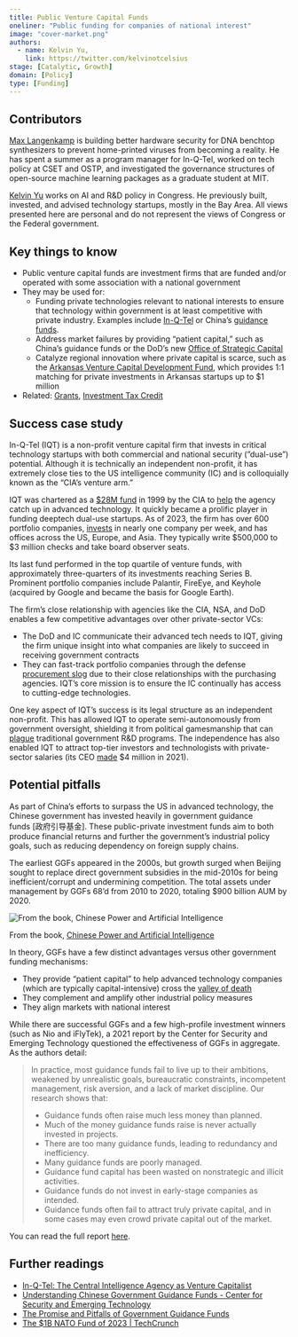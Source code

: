 ```yaml
---
title: Public Venture Capital Funds
oneliner: "Public funding for companies of national interest"
image: "cover-market.png"
authors:
  - name: Kelvin Yu,
    link: https://twitter.com/kelvinotcelsius
stage: [Catalytic, Growth]
domain: [Policy]
type: [Funding]
---
```


## Contributors

[Max Langenkamp](https://maxlangenkamp.me/) is building better hardware security for DNA benchtop synthesizers to prevent home-printed viruses from becoming a reality. He has spent a summer as a program manager for In-Q-Tel, worked on tech policy at CSET and OSTP, and investigated the governance structures of open-source machine learning packages as a graduate student at MIT.

[Kelvin Yu](https://www.kelv.me/) works on AI and R&D policy in Congress. He previously built, invested, and advised technology startups, mostly in the Bay Area. All views presented here are personal and do not represent the views of Congress or the Federal government.

## Key things to know

- Public venture capital funds are investment firms that are funded and/or operated with some association with a national government
- They may be used for:
  - Funding private technologies relevant to national interests to ensure that technology within government is at least competitive with private industry. Examples include [In-Q-Tel](https://www.iqt.org/) or China’s [guidance funds](https://cset.georgetown.edu/publication/understanding-chinese-government-guidance-funds/).
  - Address market failures by providing “patient capital,” such as China’s guidance funds or the DoD’s new [Office of Strategic Capital](https://www.cto.mil/osc/#:~:text=aims%20to%20offer%20%E2%80%9C-,patient%20capital,-%E2%80%9D%20to%20investors%20and)
  - Catalyze regional innovation where private capital is scarce, such as the [Arkansas Venture Capital Development Fund](https://adfa.arkansas.gov/program/arkansas-risk-capital-matching-fund), which provides 1:1 matching for private investments in Arkansas startups up to $1 million
- Related: [Grants](Grants%20637d2126a6274b66bfda1a57e8c2119e.md), [Investment Tax Credit](Investment%20Tax%20Credit%207c0c5c9fcbff4a7d8981e1b94e1feb2b.md)

## Success case study

In-Q-Tel (IQT) is a non-profit venture capital firm that invests in critical technology startups with both commercial and national security (”dual-use”) potential. Although it is technically an independent non-profit, it has extremely close ties to the US intelligence community (IC) and is colloquially known as the “CIA’s venture arm.”

IQT was chartered as a [$28M fund](https://www.computerworld.com/article/2584117/study--cia-s-in-q-tel--worth-the-risk-.html#:~:text=February%201999%20with-,%2428%20million,-in%20venture%20capital) in 1999 by the CIA to [help](https://web.archive.org/web/20230419114244/https://www.npr.org/sections/alltechconsidered/2012/07/16/156839153/in-q-tel-the-cias-tax-funded-player-in-silicon-valley#:~:text=Its%20purpose%20was%20to%20help%20the%20CIA%20catch%20up%20with%20technology) the agency catch up in advanced technology. It quickly became a prolific player in funding deeptech dual-use startups. As of 2023, the firm has over 600 portfolio companies, [invests](https://www.iqt.org/how-we-work/#:~:text=in%20our%20portfolio.-,Every%20%241%20invested%20by%20In%2DQ%2DTel%20leverages%20%2444%20in%20private%20sector%20investment.,-Bringing%20Near%2DReady) in nearly one company per week, and has offices across the US, Europe, and Asia. They typically write $500,000 to $3 million checks and take board observer seats.

Its last fund performed in the top quartile of venture funds, with approximately three-quarters of its investments reaching Series B. Prominent portfolio companies include Palantir, FireEye, and Keyhole (acquired by Google and became the basis for Google Earth).

The firm’s close relationship with agencies like the CIA, NSA, and DoD enables a few competitive advantages over other private-sector VCs:

- The DoD and IC communicate their advanced tech needs to IQT, giving the firm unique insight into what companies are likely to succeed in receiving government contracts
- They can fast-track portfolio companies through the defense [procurement slog](https://www.niskanencenter.org/defense-contracting-is-broken-heres-how-to-fix-it/) due to their close relationships with the purchasing agencies. IQT’s core mission is to ensure the IC continually has access to cutting-edge technologies.

One key aspect of IQT’s success is its legal structure as an independent non-profit. This has allowed IQT to operate semi-autonomously from government oversight, shielding it from political gamesmanship that can [plague](https://www.foreignaffairs.com/reviews/capsule-review/1991-12-01/technology-pork-barrel#:~:text=American%20political%20institutions%20introduce%20predictable%2C%20systematic%20biases%20into%20R%26D%20programs%20so%20that%2C%20on%20balance%2C%20government%20projects%20will%20be%20susceptible%20to%20performance%20underruns%20and%20cost%20overruns) traditional government R&D programs. The independence has also enabled IQT to attract top-tier investors and technologists with private-sector salaries (its CEO [made](https://projects.propublica.org/nonprofits/organizations/522149962) $4 million in 2021).

## Potential pitfalls

As part of China’s efforts to surpass the US in advanced technology, the Chinese government has invested heavily in government guidance funds [政府引导基金]. These public-private investment funds aim to both produce financial returns and further the government’s industrial policy goals, such as reducing dependency on foreign supply chains.

The earliest GGFs appeared in the 2000s, but growth surged when Beijing sought to replace direct government subsidies in the mid-2010s for being inefficient/corrupt and undermining competition. The total assets under management by GGFs 68’d from 2010 to 2020, totaling $900 billion AUM by 2020.

![From the book, [Chinese Power and Artificial Intelligence](https://www.taylorfrancis.com/books/edit/10.4324/9781003212980/chinese-power-artificial-intelligence-william-hannas-huey-meei-chang)](https://remnote-user-data.s3.amazonaws.com/p9cvj51Itm19lZonPUJzRQmZQQpcbjkidbom84mGTBgkcRMOwHdsGobUbB55RFESfHCMq2t3A-QGt6pN4Uj9ErOfFePnmsRGInvSK0qKv41bsz2r5vIyUHlLydJnCfPE.png)

From the book, [Chinese Power and Artificial Intelligence](https://www.taylorfrancis.com/books/edit/10.4324/9781003212980/chinese-power-artificial-intelligence-william-hannas-huey-meei-chang)

In theory, GGFs have a few distinct advantages versus other government funding mechanisms:

- They provide “patient capital” to help advanced technology companies (which are typically capital-intensive) cross the [valley of death](https://www.pwc.no/en/bridging-the-technological-valley-of-death.html)
- They complement and amplify other industrial policy measures
- They align markets with national interest

While there are successful GGFs and a few high-profile investment winners (such as Nio and iFlyTek), a 2021 report by the Center for Security and Emerging Technology questioned the effectiveness of GGFs in aggregate. As the authors detail:

> In practice, most guidance funds fail to live up to their ambitions, weakened by unrealistic goals, bureaucratic constraints, incompetent management, risk aversion, and a lack of market discipline. Our research shows that:
>
> - Guidance funds often raise much less money than planned.
> - Much of the money guidance funds raise is never actually invested in projects.
> - There are too many guidance funds, leading to redundancy and inefficiency.
> - Many guidance funds are poorly managed.
> - Guidance fund capital has been wasted on nonstrategic and illicit activities.
> - Guidance funds do not invest in early-stage companies as intended.
> - Guidance funds often fail to attract truly private capital, and in some cases may even crowd private capital out of the market.

You can read the full report [here](https://cset.georgetown.edu/publication/understanding-chinese-government-guidance-funds/).

## Further readings

- [In-Q-Tel: The Central Intelligence Agency as Venture Capitalist](https://scholarlycommons.law.northwestern.edu/njilb/vol33/iss3/4/)
- [Understanding Chinese Government Guidance Funds - Center for Security and Emerging Technology](https://cset.georgetown.edu/publication/understanding-chinese-government-guidance-funds/)
- [The Promise and Pitfalls of Government Guidance Funds](https://papers.ssrn.com/sol3/papers.cfm?abstract_id=4200771)
- [The $1B NATO Fund of 2023 | TechCrunch](https://techcrunch.com/2023/08/01/nato-announces-1b-fund-to-back-startups-supporting-safety-freedom-and-human-empowerment/)
